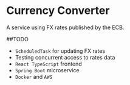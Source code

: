 # Currency Converter
A service using FX rates published by the ECB.

##TODO
- `ScheduledTask` for updating FX rates
- Testing concurrent access to rates data
- `React TypeScript` frontend
- `Spring Boot` microservice
- `Docker` and `AWS`
